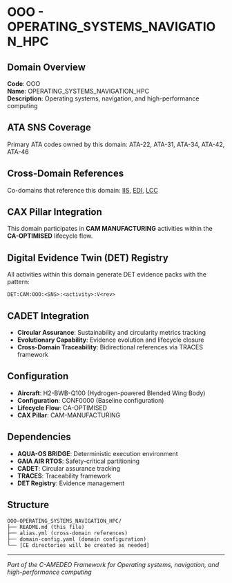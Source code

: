 # OOO - OPERATING_SYSTEMS_NAVIGATION_HPC

## Domain Overview
**Code**: OOO  
**Name**: OPERATING_SYSTEMS_NAVIGATION_HPC  
**Description**: Operating systems, navigation, and high-performance computing

## ATA SNS Coverage
Primary ATA codes owned by this domain:
ATA-22, ATA-31, ATA-34, ATA-42, ATA-46

## Cross-Domain References
Co-domains that reference this domain:
[IIS](../IIS-*/), [EDI](../EDI-*/), [LCC](../LCC-*/)

## CAX Pillar Integration
This domain participates in **CAM MANUFACTURING** activities within the **CA-OPTIMISED** lifecycle flow.

## Digital Evidence Twin (DET) Registry
All activities within this domain generate DET evidence packs with the pattern:
```
DET:CAM:OOO:<SNS>:<activity>:V<rev>
```

## CADET Integration
- **Circular Assurance**: Sustainability and circularity metrics tracking
- **Evolutionary Capability**: Evidence evolution and lifecycle closure
- **Cross-Domain Traceability**: Bidirectional references via TRACES framework

## Configuration
- **Aircraft**: H2-BWB-Q100 (Hydrogen-powered Blended Wing Body)
- **Configuration**: CONF0000 (Baseline configuration)
- **Lifecycle Flow**: CA-OPTIMISED
- **CAX Pillar**: CAM-MANUFACTURING

## Dependencies
- **AQUA-OS BRIDGE**: Deterministic execution environment
- **GAIA AIR RTOS**: Safety-critical partitioning
- **CADET**: Circular assurance tracking
- **TRACES**: Traceability framework
- **DET Registry**: Evidence management

## Structure
```
OOO-OPERATING_SYSTEMS_NAVIGATION_HPC/
├── README.md (this file)
├── alias.yml (cross-domain references)
├── domain-config.yaml (domain configuration)
└── [CE directories will be created as needed]
```

---
*Part of the C-AMEDEO Framework for Operating systems, navigation, and high-performance computing*